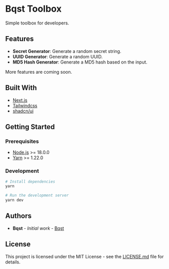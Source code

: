 # Bqst Toolbox

Simple toolbox for developers.

## Features

- **Secret Generator**: Generate a random secret string.
- **UUID Generator**: Generate a random UUID.
- **MD5 Hash Generator**: Generate a MD5 hash based on the input.

More features are coming soon.

## Built With

- [Next.js](https://nextjs.org/)
- [Tailwindcss](https://tailwindcss.com/)
- [shadcn/ui](https://ui.shadcn.com/)

## Getting Started

### Prerequisites

- [Node.js](https://nodejs.org/en/) >= 18.0.0
- [Yarn](https://yarnpkg.com/) >= 1.22.0

### Development

```bash
# Install dependencies
yarn

# Run the development server
yarn dev
```

## Authors

- **Bqst** - _Initial work_ - [Bqst](https://github.com/bqst)

## License

This project is licensed under the MIT License - see the [LICENSE.md](LICENSE.md) file for details.
